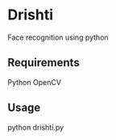 # Drishti
Face recognition using python 

## Requirements
Python 
OpenCV

## Usage
 python drishti.py 
